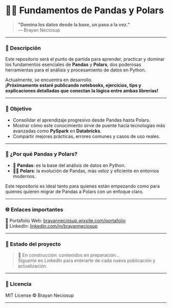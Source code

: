 # 🐼🐻 Fundamentos de Pandas y Polars

> **"Domina los datos desde la base, un paso a la vez."**  
> — Brayan Neciosup

---

### 📌 Descripción

Este repositorio será el punto de partida para aprender, practicar y dominar los fundamentos esenciales de **Pandas** y **Polars**, 
dos poderosas herramientas para el análisis y procesamiento de datos en Python.

Actualmente, se encuentra en desarrollo.  
**¡Próximamente estaré publicando notebooks, ejercicios, tips y explicaciones detalladas que conectan la lógica entre ambas librerías!**

---

### 🎯 Objetivo

- Consolidar el aprendizaje progresivo desde Pandas hasta Polars.
- Mostrar cómo este conocimiento sirve de puente hacia tecnologías más avanzadas como **PySpark** en **Databricks**.
- Compartir mejores prácticas, errores comunes y casos de uso reales.

---

### 🧠 ¿Por qué Pandas y Polars?

- 🐼 **Pandas**: es la base del análisis de datos en Python.
- 🐻‍❄️ **Polars**: la evolución de Pandas, más veloz y eficiente en entornos modernos.

Este repositorio es ideal tanto para quienes están empezando como para quienes quieren migrar de Pandas a Polars con un enfoque claro.

---

### 🌐 Enlaces importantes

🔗 Portafolio Web: [brayanneciosup.wixsite.com/portafolio](https://bryanneciosup626.wixsite.com/brayandataanalitics)  
🔗 LinkedIn: [linkedin.com/in/brayanneciosup](https://www.linkedin.com/in/brayan-rafael-neciosup-bola%C3%B1os-407a59246/)

---

### 📅 Estado del proyecto

> 🚧 En construcción: contenidos en preparación...  
> Sígueme en LinkedIn para enterarte de cada nueva publicación y actualización.

---

### 📝 Licencia

MIT License © Brayan Neciosup

---
